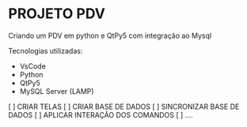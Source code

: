 # PROJETO PDV 

Criando um PDV em python e QtPy5 com integração ao Mysql

Tecnologias utilizadas: 

 * VsCode
 * Python
 * QtPy5
 * MySQL Server (LAMP)



[ ] CRIAR TELAS
[ ] CRIAR BASE DE DADOS
[ ] SINCRONIZAR BASE DE DADOS 
[ ] APLICAR INTERAÇÃO DOS COMANDOS
[ ] ....